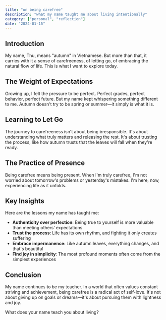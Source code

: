 ```yaml
---
title: "on being carefree"
description: "what my name taught me about living intentionally"
category: ["personal", "reflection"]
date: "2024-01-15"
---
```


## Introduction

My name, Thu, means "autumn" in Vietnamese. But more than that, it carries with it a sense of carefreeness, of letting go, of embracing the natural flow of life. This is what I want to explore today.

## The Weight of Expectations

Growing up, I felt the pressure to be perfect. Perfect grades, perfect behavior, perfect future. But my name kept whispering something different to me. Autumn doesn't try to be spring or summer—it simply is what it is.

## Learning to Let Go

The journey to carefreeness isn't about being irresponsible. It's about understanding what truly matters and releasing the rest. It's about trusting the process, like how autumn trusts that the leaves will fall when they're ready.

## The Practice of Presence

Being carefree means being present. When I'm truly carefree, I'm not worried about tomorrow's problems or yesterday's mistakes. I'm here, now, experiencing life as it unfolds.

## Key Insights

Here are the lessons my name has taught me:

- **Authenticity over perfection**: Being true to yourself is more valuable than meeting others' expectations
- **Trust the process**: Life has its own rhythm, and fighting it only creates suffering
- **Embrace impermanence**: Like autumn leaves, everything changes, and that's beautiful
- **Find joy in simplicity**: The most profound moments often come from the simplest experiences

## Conclusion

My name continues to be my teacher. In a world that often values constant striving and achievement, being carefree is a radical act of self-love. It's not about giving up on goals or dreams—it's about pursuing them with lightness and joy.

What does your name teach you about living?
